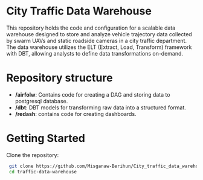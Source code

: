 # City Traffic Data Warehouse
This repository holds the code and configuration for a scalable data warehouse designed to store and analyze vehicle trajectory data collected by swarm UAVs and static roadside cameras in a city traffic department. The data warehouse utilizes the ELT (Extract, Load, Transform) framework with DBT, allowing analysts to define data transformations on-demand.

# Repository structure
- **/airfolw**: Contains code for creating a DAG and storing data to postgresql database.
- **/dbt**: DBT models for transforming raw data into a structured format.
- **/redash**: contains code for creating dashboards.

# Getting Started
Clone the repository:
   ```bash
    git clone https://github.com/Misganaw-Berihun/City_traffic_data_warehouse.git
    cd traffic-data-warehouse
